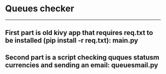 # Queues checker
---
## First part is old kivy app that requires req.txt to be installed (pip install -r req.txt): main.py

## Second part is a script checking quques statusm currencies and sending an email: queuesmail.py
